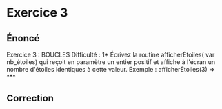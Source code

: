 # Exercice 3

## Énoncé
Exercice 3 : BOUCLES 
Difficulté : 1*
Écrivez la routine afficherÉtoiles( var nb_étoiles) qui reçoit en paramètre un entier positif et affiche à l'écran un nombre d'étoiles identiques à cette valeur.
Exemple : afficherÉtoiles(3) => ***

## Correction